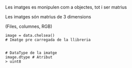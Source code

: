 Les imatges es monipulen com a objectes, tot i ser matrius

Les imatges són matrius de 3 dimensions

(Files, columnes, RGB)


```
image = data.chelsea() 
# Imatge pre carregada de la llibreria


# DataType de la imatge
image.dtype # Atribut
> uint8

```

